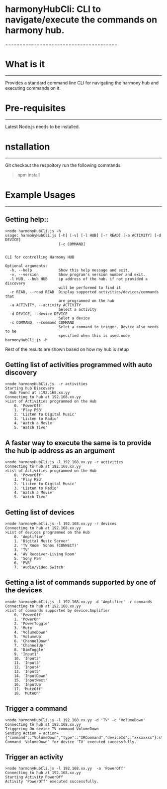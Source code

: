 # harmonyHubCli: CLI to navigate/execute the commands on harmony hub.
=======================================

# What is it
----------
Provides a standard command line CLI for navigating the harmony hub and executing commands on it.



# Pre-requisites
--------------
Latest Node.js needs to be installed.


# nstallation
------------
Git checkout the respoitory
run the following commands
> npm install

# Example Usages
--------------


## Getting help::
```
>node harmonyHubCli.js -h
usage: harmonyHubCli.js [-h] [-v] [-l HUB] [-r READ] [-a ACTIVITY] [-d DEVICE]
                        [-c COMMAND]


CLI for controlling Harmony HUB

Optional arguments:
  -h, --help            Show this help message and exit.
  -v, --version         Show program's version number and exit.
  -l HUB, --hub HUB     ip address of the hub. if not provided a discovery
                        will be performed to find it
  -r READ, --read READ  Display supported activities/devices/commands that
                        are programmed on the hub
  -a ACTIVITY, --activity ACTIVITY
                        Select a activity
  -d DEVICE, --device DEVICE
                        Selet a device
  -c COMMAND, --command COMMAND
                        Selet a command to trigger. Device also needs to be
                        specified when this is used.node harmonyHubCli.js -h

```

Rest of the results are shown based on how my hub is setup

## Getting list of activities programmed with auto discovery
```
>node harmonyHubCli.js  -r activities
Starting hub Discovery
  Hub Found at :192.168.xx.yy
Connecting to hub at 192.168.xx.yy
>List of Activities programmed on the Hub
    0. 'PowerOff'
    1. 'Play PS3'
    2. 'Listen to Digital Music'
    3. 'Listen to Radio'
    4. 'Watch a Movie'
    5. 'Watch Tivo'
```

## A faster way to execute the same is to provide the hub ip address as an argument
```
>node harmonyHubCli.js -l 192.168.xx.yy -r activities
Connecting to hub at 192.168.xx.yy
>List of Activities programmed on the Hub
    0. 'PowerOff'
    1. 'Play PS3'
    2. 'Listen to Digital Music'
    3. 'Listen to Radio'
    4. 'Watch a Movie'
    5. 'Watch Tivo'
```
## Getting list of devices
```
>node harmonyHubCli.js -l 192.168.xx.yy -r devices
Connecting to hub at 192.168.xx.yy
>List of devices programmed on the Hub
    0. 'Amplifier'
    1. 'Digital Music Server'
    2. 'TV Room  Sonos (CONNECT)'
    3. 'TV'
    4. 'AV Receiver-Living Room'
    5. 'Sony PS4'
    6. 'PVR'
    7. 'Audio/Video Switch'
```

## Getting a list of commands supported by one of the devices
```
>node harmonyHubCli.js -l 192.168.xx.yy -d 'Amplifier' -r commands
Connecting to hub at 192.168.xx.yy
>List of commands supported by device:Amplifier
    0. 'PowerOff'
    1. 'PowerOn'
    2. 'PowerToggle'
    3. 'Mute'
    4. 'VolumeDown'
    5. 'VolumeUp'
    6. 'ChannelDown'
    7. 'ChannelUp'
    8. 'DimToggle'
    9. 'Input1'
    10. 'Input2'
    11. 'Input3'
    12. 'Input4'
    13. 'Input5'
    14. 'InputDown'
    15. 'InputNext'
    16. 'InputUp'
    17. 'MuteOff'
    18. 'MuteOn'
```

## Trigger a command
```
>node harmonyHubCli.js -l 192.168.xx.yy -d 'TV' -c 'VolumeDown'
Connecting to hub at 192.168.xx.yy
Triggering On device TV command VolumeDown
Sending Action = action={"command"::"VolumeDown","type"::"IRCommand","deviceId"::"xxxxxxxx"}:status=press
Command 'VolumeDown' for device 'TV' executed successfully.
```

## Trigger an activity
```
>node harmonyHubCli.js -l 192.168.xx.yy  -a 'PowerOff'
Connecting to hub at 192.168.xx.yy
Starting Activity PowerOff
Activity 'PowerOff' executed successfully.
```